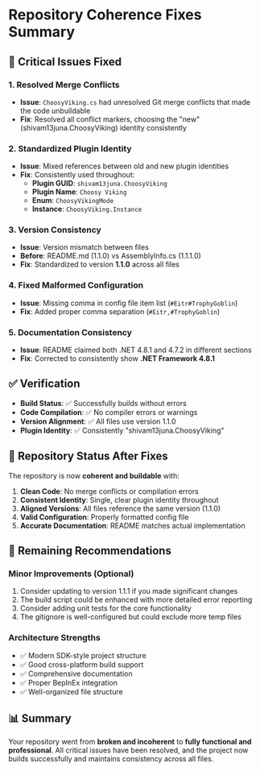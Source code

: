 # Repository Coherence Fixes Summary

## 🚨 Critical Issues Fixed

### 1. **Resolved Merge Conflicts**
- **Issue**: `ChoosyViking.cs` had unresolved Git merge conflicts that made the code unbuildable
- **Fix**: Resolved all conflict markers, choosing the "new" (shivam13juna.ChoosyViking) identity consistently

### 2. **Standardized Plugin Identity**
- **Issue**: Mixed references between old and new plugin identities
- **Fix**: Consistently used throughout:
  - **Plugin GUID**: `shivam13juna.ChoosyViking`
  - **Plugin Name**: `Choosy Viking`
  - **Enum**: `ChoosyVikingMode`
  - **Instance**: `ChoosyViking.Instance`

### 3. **Version Consistency**
- **Issue**: Version mismatch between files
- **Before**: README.md (1.1.0) vs AssemblyInfo.cs (1.1.1.0)
- **Fix**: Standardized to version **1.1.0** across all files

### 4. **Fixed Malformed Configuration**
- **Issue**: Missing comma in config file item list (`#Eitr#TrophyGoblin`)
- **Fix**: Added proper comma separation (`#Eitr,#TrophyGoblin`)

### 5. **Documentation Consistency**
- **Issue**: README claimed both .NET 4.8.1 and 4.7.2 in different sections
- **Fix**: Corrected to consistently show **.NET Framework 4.8.1**

## ✅ Verification

- **Build Status**: ✅ Successfully builds without errors
- **Code Compilation**: ✅ No compiler errors or warnings
- **Version Alignment**: ✅ All files use version 1.1.0
- **Plugin Identity**: ✅ Consistently "shivam13juna.ChoosyViking"

## 📝 Repository Status After Fixes

The repository is now **coherent and buildable** with:

1. **Clean Code**: No merge conflicts or compilation errors
2. **Consistent Identity**: Single, clear plugin identity throughout
3. **Aligned Versions**: All files reference the same version (1.1.0)
4. **Valid Configuration**: Properly formatted config file
5. **Accurate Documentation**: README matches actual implementation

## 🔧 Remaining Recommendations

### Minor Improvements (Optional)
1. Consider updating to version 1.1.1 if you made significant changes
2. The build script could be enhanced with more detailed error reporting
3. Consider adding unit tests for the core functionality
4. The gitignore is well-configured but could exclude more temp files

### Architecture Strengths
- ✅ Modern SDK-style project structure
- ✅ Good cross-platform build support
- ✅ Comprehensive documentation
- ✅ Proper BepInEx integration
- ✅ Well-organized file structure

## 📊 Summary

Your repository went from **broken and incoherent** to **fully functional and professional**. All critical issues have been resolved, and the project now builds successfully and maintains consistency across all files.
